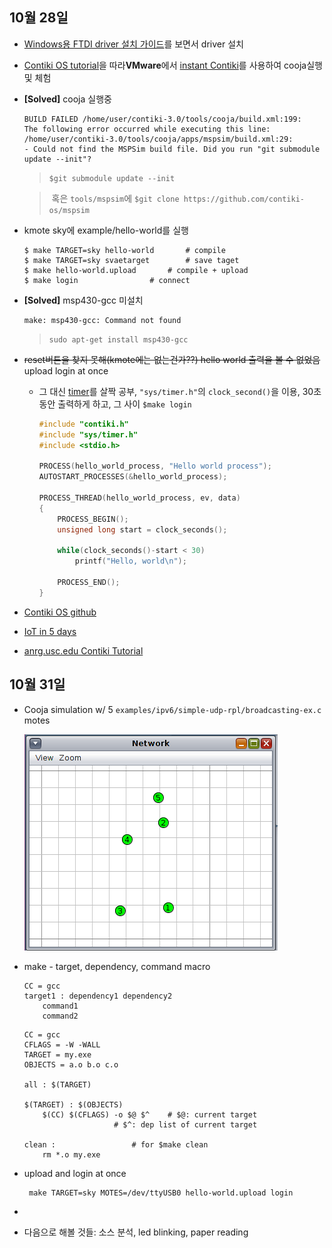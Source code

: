 10월 28일
---
* [Windows용 FTDI driver 설치 가이드](https://github.com/goofcode/UR/blob/master/data/FTDI%20Drivers%20Installation%20Guide%20for%20Windows%2010.pdf)를 보면서 driver 설치

* [Contiki OS tutorial](http://www.contiki-os.org/start.html#next)을 따라**VMware**에서 [instant Contiki](https://sourceforge.net/projects/contiki/files/Instant%20Contiki/)를 사용하여 cooja실행 및 체험

* **[Solved]** cooja 실행중 
	```
	BUILD FAILED /home/user/contiki-3.0/tools/cooja/build.xml:199: 
	The following error occurred while executing this line:
	/home/user/contiki-3.0/tools/cooja/apps/mspsim/build.xml:29: 
	- Could not find the MSPSim build file. Did you run "git submodule update --init"?
	```
	> `$git submodule update --init`
	
	>  혹은 `tools/mspsim`에 `$git clone https://github.com/contiki-os/mspsim`


* kmote sky에 example/hello-world를 실행
	```
	$ make TARGET=sky hello-world		# compile
	$ make TARGET=sky svaetarget		# save taget
	$ make hello-world.upload		# compile + upload
	$ make login				# connect
	```

* **[Solved]** msp430-gcc 미설치
	```
	make: msp430-gcc: Command not found
	```
	> `sudo apt-get install msp430-gcc`
	
* ~~reset버튼을 찾지 못해(kmote에는 없는건가??) hello world 출력을 볼 수 없었음~~ upload login at once
	- 그 대신 [timer](https://github.com/contiki-os/contiki/wiki/Timers)를 살짝 공부, `"sys/timer.h"`의 `clock_second()`을 이용, 30초 동안 출력하게 하고, 그 사이 `$make login`
	
		```c
		#include "contiki.h"
		#include "sys/timer.h"
		#include <stdio.h> 
		
		PROCESS(hello_world_process, "Hello world process");
		AUTOSTART_PROCESSES(&hello_world_process);
		
		PROCESS_THREAD(hello_world_process, ev, data)
		{
			PROCESS_BEGIN();
			unsigned long start = clock_seconds();

			while(clock_seconds()-start < 30)
				printf("Hello, world\n");

			PROCESS_END();
		}
		```

* [Contiki OS github](https://github.com/contiki-os/contiki)
* [IoT in 5 days](https://github.com/alignan/IPv6-WSN-book)
* [anrg.usc.edu Contiki Tutorial](http://anrg.usc.edu/contiki/index.php/Contiki_tutorials)

10월 31일
---
* Cooja simulation w/ 5 `examples/ipv6/simple-udp-rpl/broadcasting-ex.c` motes

	![](https://raw.githubusercontent.com/goofcode/UR/master/imgs/cooja_sim1.PNG)

* make - target, dependency, command macro

	```
	CC = gcc
	target1 : dependency1 dependency2
		command1
		command2
	```
	```
	CC = gcc
	CFLAGS = -W -WALL
	TARGET = my.exe
	OBJECTS = a.o b.o c.o
	
	all : $(TARGET)
	
	$(TARGET) : $(OBJECTS) 
		$(CC) $(CFLAGS) -o $@ $^	# $@: current target
						# $^: dep list of current target
									
	clean : 				# for $make clean
		rm *.o my.exe	
	```
	
* upload and login at once

	```
	 make TARGET=sky MOTES=/dev/ttyUSB0 hello-world.upload login
	```

* 

* 다음으로 해볼 것들: 소스 분석, led blinking, paper reading
